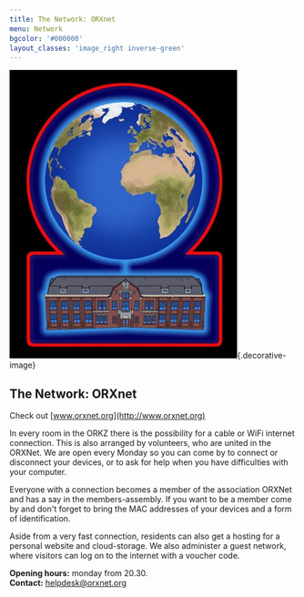 ```yaml
---
title: The Network: ORXnet
menu: Network
bgcolor: '#000000'
layout_classes: 'image_right inverse-green'
---
```


![](icon_netwerk_smaller.jpg){.decorative-image}

The Network: ORXnet
-------------------

Check out [www.orxnet.org](http://www.orxnet.org)

In every room in the ORKZ there is the possibility for a cable or WiFi internet connection. This is also arranged by volunteers, who are united in the ORXNet. We are open every Monday so you can come by to connect or disconnect your devices, or to ask for help when you have difficulties with your computer.

Everyone with a connection becomes a member of the association ORXNet and has a say in the members-assembly. If you want to be a member come by and don't forget to bring the MAC addresses of your devices and a form of identification.

Aside from a very fast connection, residents can also get a hosting for a personal website and cloud-storage. We also administer a guest network, where visitors can log on to the internet with a voucher code.

**Opening hours:** monday from 20.30.<br/>
**Contact:** helpdesk@orxnet.org

